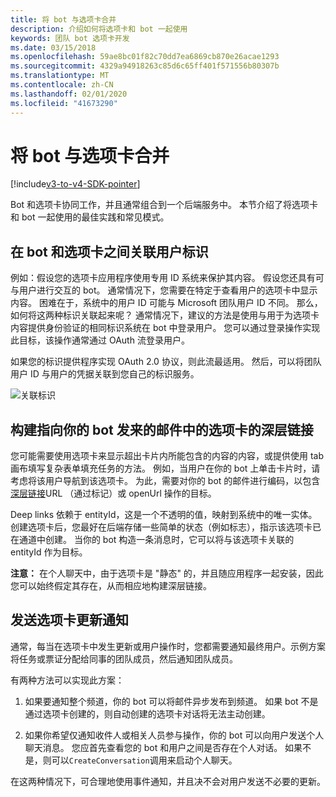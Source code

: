 ```yaml
---
title: 将 bot 与选项卡合并
description: 介绍如何将选项卡和 bot 一起使用
keywords: 团队 bot 选项卡开发
ms.date: 03/15/2018
ms.openlocfilehash: 59ae8bc01f82c70dd7ea6869cb870e26acae1293
ms.sourcegitcommit: 4329a94918263c85d6c65ff401f571556b80307b
ms.translationtype: MT
ms.contentlocale: zh-CN
ms.lasthandoff: 02/01/2020
ms.locfileid: "41673290"
---
```

# <a name="combine-bots-with-tabs"></a>将 bot 与选项卡合并

[!include[v3-to-v4-SDK-pointer](~/includes/v3-to-v4-pointer-bots.md)]

Bot 和选项卡协同工作，并且通常组合到一个后端服务中。 本节介绍了将选项卡和 bot 一起使用的最佳实践和常见模式。

## <a name="associating-user-identities-across-bot-and-tab"></a>在 bot 和选项卡之间关联用户标识

例如：假设您的选项卡应用程序使用专用 ID 系统来保护其内容。 假设您还具有可与用户进行交互的 bot。 通常情况下，您需要在特定于查看用户的选项卡中显示内容。 困难在于，系统中的用户 ID 可能与 Microsoft 团队用户 ID 不同。 那么，如何将这两种标识关联起来呢？
通常情况下，建议的方法是使用与用于为选项卡内容提供身份验证的相同标识系统在 bot 中登录用户。 您可以通过登录操作实现此目标，该操作通常通过 OAuth 流登录用户。

如果您的标识提供程序实现 OAuth 2.0 协议，则此流最适用。 然后，可以将团队用户 ID 与用户的凭据关联到您自己的标识服务。

   ![关联标识](~/assets/images/bots/associating_contexts.png)

## <a name="constructing-deep-links-to-tabs-in-messages-from-your-bot"></a>构建指向你的 bot 发来的邮件中的选项卡的深层链接

您可能需要使用选项卡来显示超出卡片内所能包含的内容的内容，或提供使用 tab 画布填写复杂表单填充任务的方法。 例如，当用户在你的 bot 上单击卡片时，请考虑将该用户导航到该选项卡。 为此，需要对你的 bot 的邮件进行编码，以包含[深层链接](~/concepts/build-and-test/deep-links.md)URL （通过标记）或 openUrl 操作的目标。

Deep links 依赖于 entityId，这是一个不透明的值，映射到系统中的唯一实体。 创建选项卡后，您最好在后端存储一些简单的状态（例如标志），指示该选项卡已在通道中创建。 当你的 bot 构造一条消息时，它可以将与该选项卡关联的 entityId 作为目标。

**注意：** 在个人聊天中，由于选项卡是 "静态" 的，并且随应用程序一起安装，因此您可以始终假定其存在，从而相应地构建深层链接。

## <a name="sending-notifications-for-tab-updates"></a>发送选项卡更新通知

通常，每当在选项卡中发生更新或用户操作时，您都需要通知最终用户。示例方案将任务或票证分配给同事的团队成员，然后通知团队成员。

有两种方法可以实现此方案：

1. 如果要通知整个频道，你的 bot 可以将邮件异步发布到频道。 如果 bot 不是通过选项卡创建的，则自动创建的选项卡对话将无法主动创建。

2. 如果你希望仅通知收件人或相关人员参与操作，你的 bot 可以向用户发送个人聊天消息。 您应首先查看您的 bot 和用户之间是否存在个人对话。 如果不是，则可以`CreateConversation`调用来启动个人聊天。

在这两种情况下，可合理地使用事件通知，并且决不会对用户发送不必要的更新。
